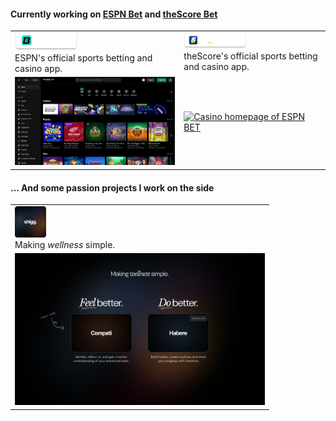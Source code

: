 #### Currently working on [ESPN Bet](https://espnbet.com/) and [theScore Bet](https://thescore.bet/)
<table>
  <tr>
    <td>
      <a href="https://espnbet.com/" target="_blank"><img width="100" alt="ESPN Bet badge" src="https://github.com/chilucdiep/private-assets/blob/main/espn-badge.svg"></a>
      <br />
      <span>ESPN's official sports betting and casino app.</span>
    </td>
      <td>
      <a href="https://thescore.bet/" target="_blank"><img width="100" alt="theScore Bet badge" src="https://github.com/chilucdiep/private-assets/blob/main/thescore-badge.svg"></a>
      <br />
      <span>theScore's official sports betting and casino app.</span>
    </td>
  </tr>
    
  <tr>
    <td>
      <a href="https://espnbet.com/" target="_blank"><img width="400" alt="Casino homepage of ESPN BET" src="https://github.com/chilucdiep/private-assets/blob/main/espnbet.png"></a>
    </td>
    <td>
      <a href="https://thescore.bet/" target="_blank"><img width="400" alt="Casino homepage of ESPN BET" src="https://github.com/chilucdiep/private-assets/blob/main/thescore.svg"></a>
    </td>
  </tr>
</table>


#### ... And some passion projects I work on the side
<table>
  <tr>
    <td>
      <a href="https://shigg.vercel.app/" target="_blank"><img width="50" alt="theScore Bet badge" src="https://raw.githubusercontent.com/chilucdiep/private-assets/refs/heads/main/shigg-logo.png"></a>
      <br />
      Making <i>wellness</i> simple.
    </td>
  </tr>

  <tr>
    <td>
      <a href="https://shigg.vercel.app/" target="_blank"><img width="400" alt="Personal project — wellness tools" src="https://github.com/chilucdiep/private-assets/blob/main/shigg.svg"></a>
    </td>
  </tr>
</table>

<!--
**chilucdiep/chilucdiep** is a ✨ _special_ ✨ repository because its `README.md` (this file) appears on your GitHub profile.

Here are some ideas to get you started:

- 🔭 I’m currently working on ...
- 🌱 I’m currently learning ...
- 👯 I’m looking to collaborate on ...
- 🤔 I’m looking for help with ...
- 💬 Ask me about ...
- 📫 How to reach me: ...
- 😄 Pronouns: ...
- ⚡ Fun fact: ...
-->
